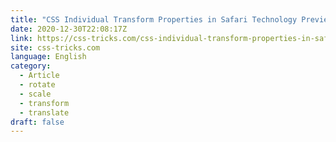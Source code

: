 ```yaml
---
title: "CSS Individual Transform Properties in Safari Technology Preview"
date: 2020-12-30T22:08:17Z
link: https://css-tricks.com/css-individual-transform-properties-in-safari-technology-preview/?utm_medium=RSS&utm_source=news.12bit.vn
site: css-tricks.com
language: English
category:
  - Article
  - rotate
  - scale
  - transform
  - translate
draft: false
---
```

